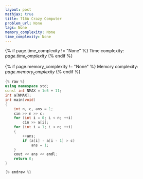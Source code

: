 ```yaml
---
layout: post
mathjax: true
title: 716A Crazy Computer
problem_url: None
tags: None
memory_complexity: None
time_complexity: None
---
```




{% if page.time_complexity != "None" %}
Time complexity: ${{ page.time_complexity }}$
{% endif %}

{% if page.memory_complexity != "None" %}
Memory complexity: ${{ page.memory_complexity }}$
{% endif %}

```cpp
{% raw %}
using namespace std;
const int NMAX = 1e5 + 11;
int a[NMAX];
int main(void)
{
    int n, c, ans = 1;
    cin >> n >> c;
    for (int i = 0; i < n; ++i)
        cin >> a[i];
    for (int i = 1; i < n; ++i)
    {
        ++ans;
        if (a[i] - a[i - 1] > c)
            ans = 1;
    }
    cout << ans << endl;
    return 0;
}

{% endraw %}
```